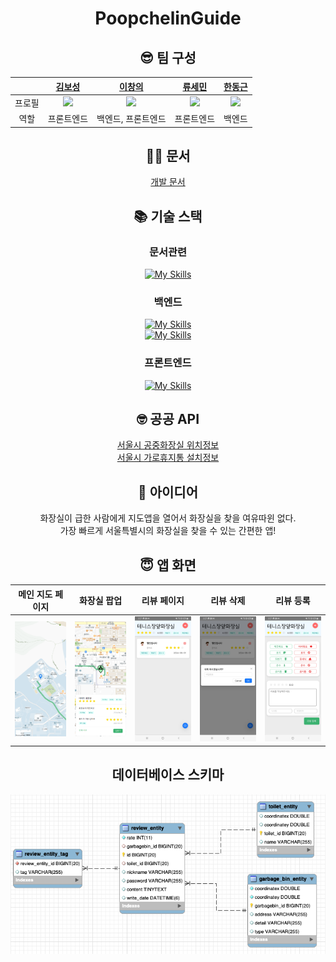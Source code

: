 <div align=center >

# PoopchelinGuide

## 😎 팀 구성
|  |[김보성](https://github.com/NangManBo)|[이창의](https://github.com/changuii) |[류세민](https://github.com/ryusemin) | [한동근](https://github.com/l0o0lv)|
| :--:| :--:| :--:| :--:| :--:|
| 프로필 | ![](https://avatars.githubusercontent.com/u/124684536?v=4)| ![](https://avatars.githubusercontent.com/u/122252160?v=4) | ![](https://avatars.githubusercontent.com/u/113248843?v=4) | ![](https://avatars.githubusercontent.com/u/128709695?v=4)
| 역할 | 프론트엔드 | 백엔드, 프론트엔드 | 프론트엔드 | 백엔드| 

## 👨‍🏫 문서 

[개발 문서](https://wool-magpie-f47.notion.site/Poopcheline-Guide-56b40099b67e4ee986b6d36a98d7109c?pvs=4)


  
## 📚 기술 스택
### 문서관련



[![My Skills](https://skillicons.dev/icons?i=notion)](https://skillicons.dev)  



### 백엔드
[![My Skills](https://skillicons.dev/icons?i=spring,mysql,hibernate)](https://skillicons.dev)  
[![My Skills](https://skillicons.dev/icons?i=aws,docker,ubuntu)](https://skillicons.dev)    

### 프론트엔드
[![My Skills](https://skillicons.dev/icons?i=react,netlify)](https://skillicons.dev)



## 🤓 공공 API
[서울시 공중화장실 위치정보](https://data.seoul.go.kr/dataList/OA-162/S/1/datasetView.do)  
[서울시 가로휴지통 설치정보](https://data.seoul.go.kr/dataList/OA-15069/F/1/datasetView.do)

## 📌 아이디어
화장실이 급한 사람에게 지도앱을 열어서 화장실을 찾을 여유따윈 없다.  
가장 빠르게 서울특별시의 화장실을 찾을 수 있는 간편한 앱!

## 😇 앱 화면

| 메인 지도 페이지 | 화장실 팝업 | 리뷰 페이지 | 리뷰 삭제 | 리뷰 등록 |
|:--:| :--:| :--:| :--: | :--:|
| ![](/profile/asset/main.png) |![](/profile/asset/popover.png) | ![](/profile/asset/review-page.jpg) | ![](/profile/asset/delete.jpg) | ![](/profile/asset/write-review.jpg) |


## 데이터베이스 스키마

![](/profile/asset/database.png)


</div>

